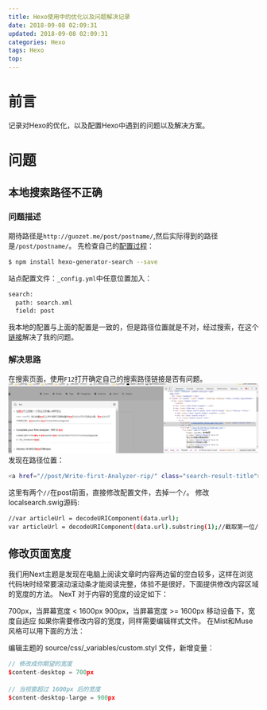 ```yaml
---
title: Hexo使用中的优化以及问题解决记录
date: 2018-09-08 02:09:31
updated: 2018-09-08 02:09:31
categories: Hexo
tags: Hexo
top:
---
```

# 前言
记录对Hexo的优化，以及配置Hexo中遇到的问题以及解决方案。

<!--more-->
# 问题

## 本地搜索路径不正确
### 问题描述
期待路径是`http://guozet.me/post/postname/`,然后实际得到的路径是`/post/postname/`。
先检查自己的[配置过程](https://github.com/wzpan/hexo-generator-search)：

```bash
$ npm install hexo-generator-search --save
```

站点配置文件：`_config.yml`中任意位置加入：

```bash
search:
  path: search.xml
  field: post
```

我本地的配置与上面的配置是一致的，但是路径位置就是不对，经过搜索，在这个[链接](https://github.com/iissnan/hexo-theme-next/issues/1852)解决了我的问题。

### 解决思路
在搜索页面，使用`F12`打开确定自己的搜索路径链接是否有问题。
![](/images/in-post/2018-09-08-Hexo-Optimize-and-patch/2018-09-08-02-18-22.png)
发现在路径位置：

```bash
<a href="//post/Write-first-Analyzer-rip/" class="search-result-title">在<b class="search-keyword">Bro</b>中完成第一个协议分析器—RIP协议</a>
```

这里有两个`//`在post前面，直接修改配置文件，去掉一个`/`。
修改localsearch.swig源码:

```bash
//var articleUrl = decodeURIComponent(data.url);
var articleUrl = decodeURIComponent(data.url).substring(1);//截取第一位/斜杠
```

## 修改页面宽度

我们用Next主题是发现在电脑上阅读文章时内容两边留的空白较多，这样在浏览代码块时经常要滚动滚动条才能阅读完整，体验不是很好，下面提供修改内容区域的宽度的方法。
NexT 对于内容的宽度的设定如下：

700px，当屏幕宽度 < 1600px
900px，当屏幕宽度 >= 1600px
移动设备下，宽度自适应
如果你需要修改内容的宽度，同样需要编辑样式文件。
在Mist和Muse风格可以用下面的方法：

编辑主题的 source/css/_variables/custom.styl 文件，新增变量：

```cpp
// 修改成你期望的宽度
$content-desktop = 700px

// 当视窗超过 1600px 后的宽度
$content-desktop-large = 900px
```